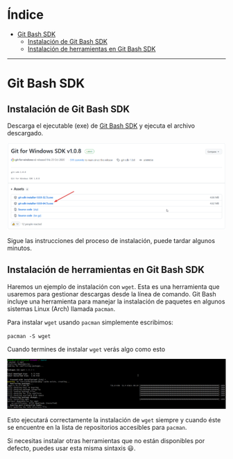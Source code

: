 <!-- markdown-toc start - Don't edit this section. Run M-x markdown-toc-refresh-toc -->
# Índice

- [Git Bash SDK](#git-bash-sdk)
    - [Instalación de Git Bash SDK](#instalación-de-git-bash-sdk)
    - [Instalación de herramientas en Git Bash SDK](#instalación-de-herramientas-en-git-bash-sdk)

<!-- markdown-toc end -->

---

# Git Bash SDK

## Instalación de Git Bash SDK

Descarga el ejecutable (exe) de [Git Bash
SDK](https://github.com/git-for-windows/build-extra/releases/tag/git-sdk-1.0.8)
y ejecuta el archivo descargado.

![](./Imagenes/descarga_gitbash_SDK.png)

Sigue las instrucciones del proceso de instalación, puede tardar algunos
minutos.

## Instalación de herramientas en Git Bash SDK

Haremos un ejemplo de instalación con `wget`. Esta es una herramienta
que usaremos para gestionar descargas desde la línea de comando. Git
Bash incluye una herramienta para manejar la instalación de paquetes en
algunos sistemas Linux (Arch) llamada `pacman`.

Para instalar `wget` usando `pacman` simplemente escribimos:

`pacman -S wget`

Cuando termines de instalar `wget` verás algo como esto

![](./Imagenes/wget_instalado.png)

Esto ejecutará correctamente la instalación de `wget` siempre y cuando
éste se encuentre en la lista de repositorios accesibles para `pacman`.

Si necesitas instalar otras herramientas que no están disponibles por
defecto, puedes usar esta misma sintaxis :smiley:.
